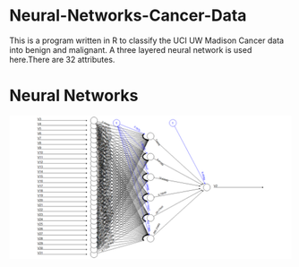 # Neural-Networks-Cancer-Data
This is a program written in R to classify the UCI UW Madison Cancer data into benign and malignant.
A three layered neural network is used here.There are 32 attributes.
# Neural Networks
![alt tag](https://github.com/adhok/Neural-Networks-Cancer-Data/blob/master/nn2.png)
